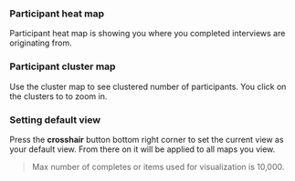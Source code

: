 ### Participant heat map

Participant heat map is showing you where you completed interviews are originating from. 

### Participant cluster map

Use the cluster map to see clustered number of participants. You click on the clusters to to zoom in.

### Setting default view

Press the **crosshair** button bottom right corner to set the current view as your default view. From there on it will be applied to all maps you view.

> Max number of completes or items used for visualization is 10,000.
